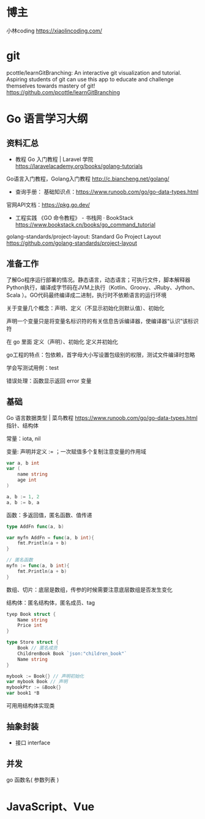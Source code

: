 # 博主

小林coding  https://xiaolincoding.com/

# git

pcottle/learnGitBranching: An interactive git visualization and tutorial. Aspiring students of git can use this app to educate and challenge themselves towards mastery of git!
https://github.com/pcottle/learnGitBranching

# Go 语言学习大纲

## 资料汇总

- 教程
Go 入门教程 | Laravel 学院  https://laravelacademy.org/books/golang-tutorials

Go语言入门教程，Golang入门教程  http://c.biancheng.net/golang/

- 查询手册：
基础知识点：https://www.runoob.com/go/go-data-types.html

官网API文档：https://pkg.go.dev/

- 工程实践
《GO 命令教程》 - 书栈网 · BookStack  https://www.bookstack.cn/books/go_command_tutorial

golang-standards/project-layout: Standard Go Project Layout  https://github.com/golang-standards/project-layout

## 准备工作

了解Go程序运行部署的情况。静态语言，动态语言；可执行文件，脚本解释器Python执行，编译成字节码在JVM上执行（Kotlin、Groovy、JRuby、Jython、Scala ）。GO代码最终编译成二进制，执行时不依赖语言的运行环境

关于变量几个概念：声明、定义（不显示初始化则默认值）、初始化

声明一个变量只是将变量名标识符的有关信息告诉编译器，使编译器“认识”该标识符

在 go 里面
定义（声明）、初始化
定义并初始化



go工程的特点：包依赖，首字母大小写设置包级别的权限，测试文件编译时忽略

学会写测试用例：test

错误处理：函数显示返回 error 变量 

## 基础

Go 语言数据类型 | 菜鸟教程  https://www.runoob.com/go/go-data-types.html
    指针、结构体

常量：iota, nil 

变量: 声明并定义 := ；一次赋值多个复制注意变量的作用域

```go
var a, b int
var (
    name string
    age int
)

a, b := 1, 2
a, b := b, a
```

函数：多返回值，匿名函数、值传递
```go
type AddFn func(a, b)

var myfn AddFn = func(a, b int){
    fmt.Println(a + b)
}

// 匿名函数
myfn := func(a, b int){
    fmt.Println(a + b)
}
```


数组、切片：底层是数组，传参的时候需要注意底层数组是否发生变化

结构体：匿名结构体，匿名成员、tag
```go
tyep Book struct {
    Name string
    Price int
}

type Store struct {
    Book // 匿名成员
    ChildrenBook Book `json:"children_book"`
    Name string
}

mybook := Book{} // 声明初始化
var mybook Book // 声明
mybookPtr := &Book{}
var book1 *B
```
可用用结构体实现类

## 抽象封装

- 接口 interface

## 并发

go 函数名( 参数列表 )

# JavaScript、Vue
